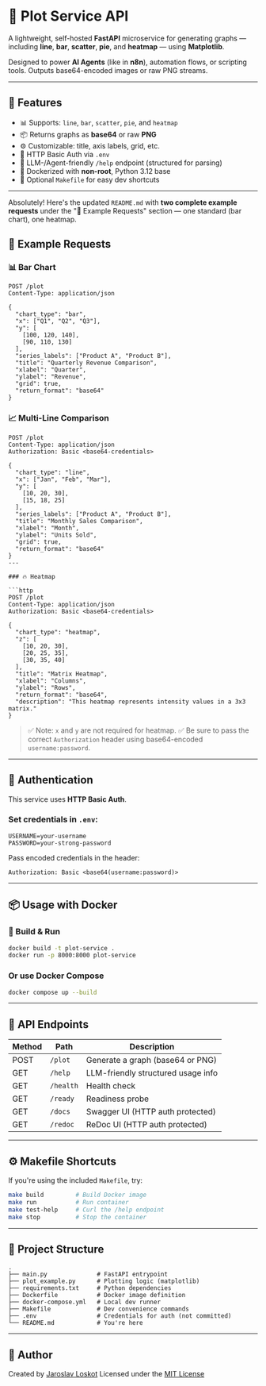 # 🧮 Plot Service API

A lightweight, self-hosted **FastAPI** microservice for generating graphs — including **line**, **bar**, **scatter**, **pie**, and **heatmap** — using **Matplotlib**.

Designed to power **AI Agents** (like in **n8n**), automation flows, or scripting tools. Outputs base64-encoded images or raw PNG streams.

---

## 🚀 Features

- 📊 Supports: `line`, `bar`, `scatter`, `pie`, and `heatmap`
- 📦 Returns graphs as **base64** or raw **PNG**
- ⚙️ Customizable: title, axis labels, grid, etc.
- 🔐 HTTP Basic Auth via `.env`
- 🤖 LLM-/Agent-friendly `/help` endpoint (structured for parsing)
- 🐳 Dockerized with **non-root**, Python 3.12 base
- 🧰 Optional `Makefile` for easy dev shortcuts

---

Absolutely! Here's the updated `README.md` with **two complete example requests** under the "🧪 Example Requests" section — one standard (bar chart), one heatmap.


## 🧪 Example Requests

### 📊 Bar Chart

```http
POST /plot
Content-Type: application/json

{
  "chart_type": "bar",
  "x": ["Q1", "Q2", "Q3"],
  "y": [
    [100, 120, 140],
    [90, 110, 130]
  ],
  "series_labels": ["Product A", "Product B"],
  "title": "Quarterly Revenue Comparison",
  "xlabel": "Quarter",
  "ylabel": "Revenue",
  "grid": true,
  "return_format": "base64"
}
````
### 📈 Multi-Line Comparison

```http
POST /plot
Content-Type: application/json
Authorization: Basic <base64-credentials>

{
  "chart_type": "line",
  "x": ["Jan", "Feb", "Mar"],
  "y": [
    [10, 20, 30],
    [15, 18, 25]
  ],
  "series_labels": ["Product A", "Product B"],
  "title": "Monthly Sales Comparison",
  "xlabel": "Month",
  "ylabel": "Units Sold",
  "grid": true,
  "return_format": "base64"
}
---

### 🔥 Heatmap

```http
POST /plot
Content-Type: application/json
Authorization: Basic <base64-credentials>

{
  "chart_type": "heatmap",
  "z": [
    [10, 20, 30],
    [20, 25, 35],
    [30, 35, 40]
  ],
  "title": "Matrix Heatmap",
  "xlabel": "Columns",
  "ylabel": "Rows",
  "return_format": "base64",
  "description": "This heatmap represents intensity values in a 3x3 matrix."
}
```

> ✅ Note: `x` and `y` are not required for heatmap.
> ✅ Be sure to pass the correct `Authorization` header using base64-encoded `username:password`.


---

## 🔐 Authentication

This service uses **HTTP Basic Auth**.

### Set credentials in `.env`:

```env
USERNAME=your-username
PASSWORD=your-strong-password
```

Pass encoded credentials in the header:

```
Authorization: Basic <base64(username:password)>
```

---

## 📦 Usage with Docker

### 🔨 Build & Run

```bash
docker build -t plot-service .
docker run -p 8000:8000 plot-service
```

### Or use Docker Compose

```bash
docker compose up --build
```

---

## 🔧 API Endpoints

| Method | Path      | Description                        |
| ------ | --------- | ---------------------------------- |
| POST   | `/plot`   | Generate a graph (base64 or PNG)   |
| GET    | `/help`   | LLM-friendly structured usage info |
| GET    | `/health` | Health check                       |
| GET    | `/ready`  | Readiness probe                    |
| GET    | `/docs`   | Swagger UI (HTTP auth protected)   |
| GET    | `/redoc`  | ReDoc UI (HTTP auth protected)     |

---

## ⚙️ Makefile Shortcuts

If you're using the included `Makefile`, try:

```bash
make build         # Build Docker image
make run           # Run container
make test-help     # Curl the /help endpoint
make stop          # Stop the container
```

---

## 📁 Project Structure

```
.
├── main.py              # FastAPI entrypoint
├── plot_example.py      # Plotting logic (matplotlib)
├── requirements.txt     # Python dependencies
├── Dockerfile           # Docker image definition
├── docker-compose.yml   # Local dev runner
├── Makefile             # Dev convenience commands
├── .env                 # Credentials for auth (not committed)
└── README.md            # You're here
```

---

## 👤 Author

Created by [Jaroslav Loskot](https://github.com/Jaroslav-Loskot)
Licensed under the [MIT License](LICENSE)